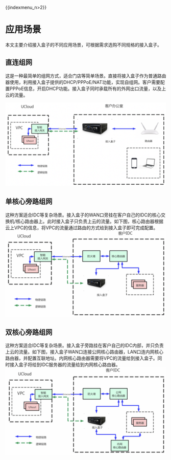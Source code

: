 {{indexmenu_n>2}}

# 应用场景

本文主要介绍接入盒子的不同应用场景，可根据需求选购不同规格的接入盒子。

## 直连组网

这是一种最简单的组网方式，适合门店等简单场景。直接将接入盒子作为普通路由器使用，利用接入盒子提供的DHCP/PPPoE/NAT功能，实现自组网。客户需要配置PPPoE信息，开启DHCP功能。接入盒子同时承载所有的外网出口流量，以及上云的流量。

![image](/images/introduction/直连组网.png)

## 单核心旁路组网

这种方案适合IDC等复杂场景。接入盒子的WAN口旁挂在客户自己的IDC的核心交换机/核心路由器上。此时接入盒子只负责上云的流量。如下图，核心路由器根据云上VPC的信息，将VPC的流量通过路由的方式给到接入盒子即可完成配置。
![image](/images/introduction/单核心旁路组网.png)

## 双核心旁路组网

这种方案适合IDC等复杂场景。接入盒子旁路挂在客户自己的IDC内部，并只负责上云的流量。如下图，接入盒子WAN口连接公网核心路由器，LAN口连内网核心路由器，并配置互联地址。内网核心路由器需要将VPC的流量给到接入盒子。同时接入盒子将给到IDC服务器的流量给到内网核心路由器。
![image](/images/introduction/双核心旁路组网.png)
